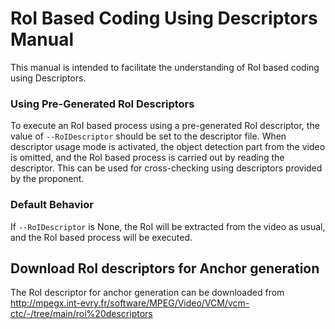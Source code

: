 # RoI Based Coding Using Descriptors Manual

This manual is intended to facilitate the understanding of RoI based coding using Descriptors.

### Using Pre-Generated RoI Descriptors

To execute an RoI based process using a pre-generated RoI descriptor, the value of `--RoIDescriptor` should be set to the descriptor file. When descriptor usage mode is activated, the object detection part from the video is omitted, and the RoI based process is carried out by reading the descriptor. This can be used for cross-checking using descriptors provided by the proponent.

### Default Behavior

If `--RoIDescriptor` is None, the RoI will be extracted from the video as usual, and the RoI based process will be executed.

## Download RoI descriptors for Anchor generation
The RoI descriptor for anchor generation can be downloaded from 
http://mpegx.int-evry.fr/software/MPEG/Video/VCM/vcm-ctc/-/tree/main/roi%20descriptors
